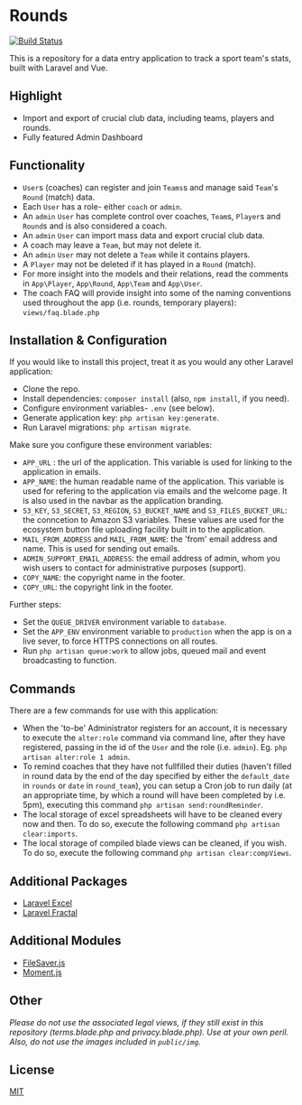 # Rounds

[![Build Status](https://travis-ci.com/AshMenhennett/Rounds.svg?token=4gLWjKqxiRU4baJ7fexc&branch=master)](https://travis-ci.com/AshMenhennett/Rounds)

This is a repository for a data entry application to track a sport team's stats, built with Laravel and Vue.

## Highlight
- Import and export of crucial club data, including teams, players and rounds.
- Fully featured Admin Dashboard

## Functionality
- ```User```s (coaches) can register and join ```Teams```s and manage said ```Team```'s ```Round``` (match) data.
- Each ```User``` has a role- either ```coach``` or ```admin```.
- An ```admin``` ```User``` has complete control over coaches, ```Team```s, ```Player```s and ```Round```s and is also considered a coach.
- An ```admin``` ```User``` can import mass data and export crucial club data.
- A coach may leave a ```Team```, but may not delete it.
- An ```admin``` ```User``` may not delete a ```Team``` while it contains players.
- A ```Player``` may not be deleted if it has played in a ```Round``` (match).
- For more insight into the models and their relations, read the comments in ```App\Player```, ```App\Round```, ```App\Team``` and ```App\User```.
- The coach FAQ will provide insight into some of the naming conventions used throughout the app (i.e. rounds, temporary players): ```views/faq.blade.php```

## Installation & Configuration
If you would like to install this project, treat it as you would any other Laravel application:
- Clone the repo.
- Install dependencies: ```composer install``` (also, ```npm install```, if you need).
- Configure environment variables- ```.env``` (see below).
- Generate application key: ```php artisan key:generate```.
- Run Laravel migrations: ```php artisan migrate```.

Make sure you configure these environment variables:
- ```APP_URL``` : the url of the application. This variable is used for linking to the application in emails.
- ```APP_NAME```: the human readable name of the application. This variable is used for refering to the application via emails and the welcome page. It is also used in the navbar as the application branding.
- ```S3_KEY```, ```S3_SECRET```, ```S3_REGION```, ```S3_BUCKET_NAME``` and ```S3_FILES_BUCKET_URL```: the conncetion to Amazon S3 variables. These values are used for the ecosystem button file uploading facility built in to the application.
- ```MAIL_FROM_ADDRESS``` and ```MAIL_FROM_NAME```: the 'from' email address and name. This is used for sending out emails.
- ```ADMIN_SUPPORT_EMAIL_ADDRESS```: the email address of admin, whom you wish users to contact for administrative purposes (support).
- ```COPY_NAME```: the copyright name in the footer.
- ```COPY_URL```: the copyright link in the footer.

Further steps:
- Set the ```QUEUE_DRIVER``` environment variable to ```database```.
- Set the ```APP_ENV``` environment variable to ```production``` when the app is on a live sever, to force HTTPS connections on all routes.
- Run ```php artisan queue:work``` to allow jobs, queued mail and event broadcasting to function.

## Commands
There are a few commands for use with this application:
- When the 'to-be' Administrator registers for an account, it is necessary to execute the ```alter:role``` command via command line, after they have registered, passing in the id of the ```User``` and the role (i.e. ```admin```). Eg. ```php artisan alter:role 1 admin```.
- To remind coaches that they have not fullfilled their duties (haven't filled in round data by the end of the day specified by either the ```default_date``` in ```rounds``` or ```date``` in ```round_team```), you can setup a Cron job to run daily (at an appropriate time, by which a round will have been completed by i.e. 5pm), executing this command ```php artisan send:roundReminder```.
- The local storage of excel spreadsheets will have to be cleaned every now and then. To do so, execute the following command ```php artisan clear:imports```.
- The local storage of compiled blade views can be cleaned, if you wish. To do so, execute the following command ```php artisan clear:compViews```.

## Additional Packages
- [Laravel Excel](https://github.com/Maatwebsite/Laravel-Excel)
- [Laravel Fractal](https://github.com/spatie/laravel-fractal)

## Additional Modules
- [FileSaver.js](https://github.com/eligrey/FileSaver.js/)
- [Moment.js](https://github.com/moment/moment/)

## Other
*Please do not use the associated legal views, if they still exist in this repository (terms.blade.php and privacy.blade.php). Use at your own peril.*
*Also, do not use the images included in ```public/img```.*

## License
[MIT](https://s3-ap-southeast-2.amazonaws.com/ashleymenhennett/LICENSE)
